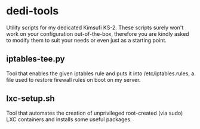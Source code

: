 # dedi-tools
Utility scripts for my dedicated Kimsufi KS-2.
These scripts surely won't work on your configuration out-of-the-box, therefore you are kindly asked
to modify them to suit your needs or even just as a starting point.

## iptables-tee.py
Tool that enables the given iptables rule and puts it into /etc/iptables.rules, a file used to restore
firewall rules on boot on my server.

## lxc-setup.sh
Tool that automates the creation of unprivileged root-created (via sudo) LXC containers and installs
some useful packages.

